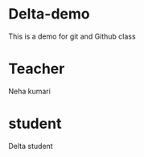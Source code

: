 # Delta-demo
This is a demo for git and Github class

# Teacher
Neha kumari

# student
Delta student
